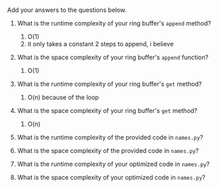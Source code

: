 Add your answers to the questions below.

1. What is the runtime complexity of your ring buffer's `append` method?
   1. O(1)
   2. it only takes a constant 2 steps to append, i believe
   
2. What is the space complexity of your ring buffer's `append` function?
   1. O(1)

3. What is the runtime complexity of your ring buffer's `get` method?
   1. O(n) because of the loop

4. What is the space complexity of your ring buffer's `get` method?
   1. O(n)

5. What is the runtime complexity of the provided code in `names.py`?

6. What is the space complexity of the provided code in `names.py`?

7. What is the runtime complexity of your optimized code in `names.py`?

8. What is the space complexity of your optimized code in `names.py`?
